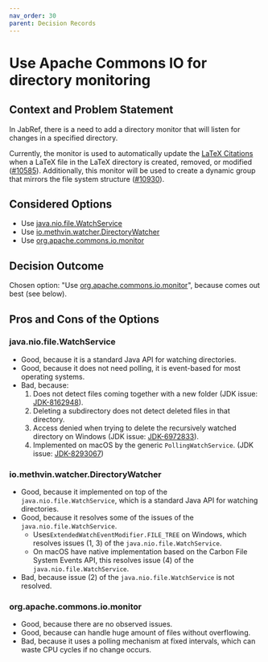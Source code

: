 ```yaml
---
nav_order: 30
parent: Decision Records
---
```

# Use Apache Commons IO for directory monitoring

## Context and Problem Statement

In JabRef, there is a need to add a directory monitor that will listen for changes in a specified directory.

Currently, the monitor is used to automatically update the [LaTeX Citations](https://docs.jabref.org/advanced/entryeditor/latex-citations) when a LaTeX file in the LaTeX directory is created, removed, or modified ([#10585](https://github.com/JabRef/jabref/issues/10585)).
Additionally, this monitor will be used to create a dynamic group that mirrors the file system structure ([#10930](https://github.com/JabRef/jabref/issues/10930)).

## Considered Options

* Use [java.nio.file.WatchService](https://docs.oracle.com/en/java/javase/22/docs/api/java.base/java/nio/file/WatchService.html)
* Use [io.methvin.watcher.DirectoryWatcher](https://github.com/gmethvin/directory-watcher)
* Use [org.apache.commons.io.monitor](https://commons.apache.org/proper/commons-io/apidocs/org/apache/commons/io/monitor/package-summary.html)

## Decision Outcome

Chosen option: "Use [org.apache.commons.io.monitor](https://commons.apache.org/proper/commons-io/apidocs/org/apache/commons/io/monitor/package-summary.html)", because comes out best (see below).

## Pros and Cons of the Options

### java.nio.file.WatchService

* Good, because it is a standard Java API for watching directories.
* Good, because it does not need polling, it is event-based for most operating systems.
* Bad, because:
  1. Does not detect files coming together with a new folder (JDK issue: [JDK-8162948](https://bugs.openjdk.org/browse/JDK-8162948)).
  2. Deleting a subdirectory does not detect deleted files in that directory.
  3. Access denied when trying to delete the recursively watched directory on Windows (JDK issue: [JDK-6972833](https://bugs.openjdk.org/browse/JDK-6972833)).
  4. Implemented on macOS by the generic `PollingWatchService`. (JDK issue: [JDK-8293067](https://bugs.openjdk.org/browse/JDK-8293067))

### io.methvin.watcher.DirectoryWatcher

* Good, because it implemented on top of the `java.nio.file.WatchService`, which is a standard Java API for watching directories.
* Good, because it resolves some of the issues of the `java.nio.file.WatchService`.
  * Uses`ExtendedWatchEventModifier.FILE_TREE` on Windows, which resolves issues (1, 3) of the `java.nio.file.WatchService`.
  * On macOS have native implementation based on the Carbon File System Events API, this resolves issue (4) of the `java.nio.file.WatchService`.
* Bad, because issue (2) of the `java.nio.file.WatchService` is not resolved.

### org.apache.commons.io.monitor

* Good, because there are no observed issues.
* Good, because can handle huge amount of files without overflowing.
* Bad, because it uses a polling mechanism at fixed intervals, which can waste CPU cycles if no change occurs.

